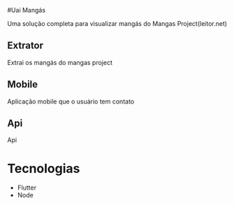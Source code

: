 #Uai Mangás

Uma solução completa para visualizar mangás do Mangas Project(leitor.net)

## Extrator
Extrai os mangás do mangas project

## Mobile
Aplicação mobile que o usuário tem contato

## Api

Api

# Tecnologias
- Flutter
- Node
